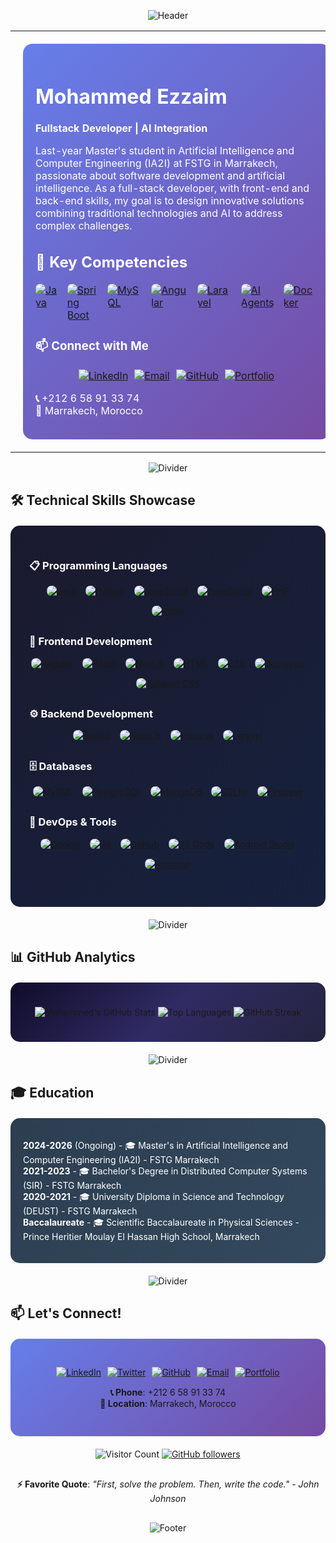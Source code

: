 <div align="center">
  
![Header](https://capsule-render.vercel.app/api?type=waving&color=0:000000,100:434343&height=100&section=header&text=&fontSize=0)

</div>

<table width="100%" style="border: none;">
<tr>
<td width="50%" valign="top" style="padding: 20px;">

<div style="background: linear-gradient(135deg, #667eea 0%, #764ba2 100%); padding: 20px; border-radius: 15px; color: white;">

# Mohammed Ezzaim

**Fullstack Developer | AI Integration**

Last-year Master's student in Artificial Intelligence and Computer Engineering (IA2I) at FSTG in Marrakech, passionate about software development and artificial intelligence. As a full-stack developer, with front-end and back-end skills, my goal is to design innovative solutions combining traditional technologies and AI to address complex challenges.

## 🔑 Key Competencies
<div class="key-competencies" style="display: flex; flex-wrap: nowrap; justify-content: center; gap: 15px; margin: 15px 0;">
  <a href="https://www.java.com" target="_blank" title="Java"><img src="https://skillicons.dev/icons?i=java&theme=dark" alt="Java" style="transition: transform 0.3s ease; border-radius: 8px;" onmouseover="this.style.transform='scale(1.1)'" onmouseout="this.style.transform='scale(1)'"></a>
  <a href="https://spring.io" target="_blank" title="Spring Boot"><img src="https://skillicons.dev/icons?i=spring&theme=dark" alt="Spring Boot" style="transition: transform 0.3s ease; border-radius: 8px;" onmouseover="this.style.transform='scale(1.1)'" onmouseout="this.style.transform='scale(1)'"></a>
  <a href="https://www.mysql.com" target="_blank" title="MySQL"><img src="https://skillicons.dev/icons?i=mysql&theme=dark" alt="MySQL" style="transition: transform 0.3s ease; border-radius: 8px;" onmouseover="this.style.transform='scale(1.1)'" onmouseout="this.style.transform='scale(1)'"></a>
  <a href="https://angular.io" target="_blank" title="Angular"><img src="https://skillicons.dev/icons?i=angular&theme=dark" alt="Angular" style="transition: transform 0.3s ease; border-radius: 8px;" onmouseover="this.style.transform='scale(1.1)'" onmouseout="this.style.transform='scale(1)'"></a>
  <a href="https://laravel.com" target="_blank" title="Laravel"><img src="https://skillicons.dev/icons?i=laravel&theme=dark" alt="Laravel" style="transition: transform 0.3s ease; border-radius: 8px;" onmouseover="this.style.transform='scale(1.1)'" onmouseout="this.style.transform='scale(1)'"></a>
  <a href="https://en.wikipedia.org/wiki/Artificial_intelligence" target="_blank" title="AI Agents"><img src="https://skillicons.dev/icons?i=ai&theme=dark" alt="AI Agents" style="transition: transform 0.3s ease; border-radius: 8px;" onmouseover="this.style.transform='scale(1.1)'" onmouseout="this.style.transform='scale(1)'"></a>
  <a href="https://www.docker.com" target="_blank" title="Docker"><img src="https://skillicons.dev/icons?i=docker&theme=dark" alt="Docker" style="transition: transform 0.3s ease; border-radius: 8px;" onmouseover="this.style.transform='scale(1.1)'" onmouseout="this.style.transform='scale(1)'"></a>
</div>

### 📫 Connect with Me
<div style="display: flex; flex-wrap: wrap; justify-content: center; gap: 10px; margin: 15px 0;">
  <a href="https://www.linkedin.com/in/mohammed-ezzaim/"><img src="https://img.shields.io/badge/LinkedIn-0A66C2?style=flat&logo=linkedin&logoColor=white" alt="LinkedIn"></a>
  <a href="mailto:mohammedezzaim00@gmail.com"><img src="https://img.shields.io/badge/Email-EA4335?style=flat&logo=gmail&logoColor=white" alt="Email"></a>
  <a href="https://github.com/mohammedezzaim"><img src="https://img.shields.io/badge/GitHub-181717?style=flat&logo=github&logoColor=white" alt="GitHub"></a>
  <a href="https://mohammedezzaim.vercel.app/"><img src="https://img.shields.io/badge/Portfolio-FF5722?style=flat&logo=aboutdotme&logoColor=white" alt="Portfolio"></a>
</div>

**📞** +212 6 58 91 33 74  
**📍** Marrakech, Morocco

</div>

</td>
<td width="50%" align="center" style="padding: 20px;">

<div style="background: linear-gradient(135deg, #1e3c72 0%, #2a5298 100%); padding: 20px; border-radius: 15px;">

<img src="https://media.giphy.com/media/qgQUggAC3Pfv687qPC/giphy.gif" width="350" style="border-radius: 10px; box-shadow: 0 10px 30px rgba(0,0,0,0.3);"/>

</div>

</td>
</tr>
</table>

<div align="center">

![Divider](https://capsule-render.vercel.app/api?type=rect&color=gradient&height=1&section=header)

</div>

## 🛠️ Technical Skills Showcase

<div style="background: linear-gradient(135deg, #1a1a2e 0%, #16213e 100%); padding: 30px; border-radius: 15px; margin: 20px 0; color: white;">

### 📋 Programming Languages
<div style="display: flex; flex-wrap: wrap; justify-content: center; gap: 15px; margin-bottom: 30px;">
  <a href="https://www.java.com" target="_blank" title="Java"><img src="https://skillicons.dev/icons?i=java&theme=dark" alt="Java" style="transition: transform 0.3s ease; border-radius: 8px;" onmouseover="this.style.transform='scale(1.1)'" onmouseout="this.style.transform='scale(1)'"></a>
  <a href="https://www.python.org" target="_blank" title="Python"><img src="https://skillicons.dev/icons?i=py&theme=dark" alt="Python" style="transition: transform 0.3s ease; border-radius: 8px;" onmouseover="this.style.transform='scale(1.1)'" onmouseout="this.style.transform='scale(1)'"></a>
  <a href="https://developer.mozilla.org/en-US/docs/Web/JavaScript" target="_blank" title="JavaScript"><img src="https://skillicons.dev/icons?i=js&theme=dark" alt="JavaScript" style="transition: transform 0.3s ease; border-radius: 8px;" onmouseover="this.style.transform='scale(1.1)'" onmouseout="this.style.transform='scale(1)'"></a>
  <a href="https://www.typescriptlang.org" target="_blank" title="TypeScript"><img src="https://skillicons.dev/icons?i=ts&theme=dark" alt="TypeScript" style="transition: transform 0.3s ease; border-radius: 8px;" onmouseover="this.style.transform='scale(1.1)'" onmouseout="this.style.transform='scale(1)'"></a>
  <a href="https://www.php.net" target="_blank" title="PHP"><img src="https://skillicons.dev/icons?i=php&theme=dark" alt="PHP" style="transition: transform 0.3s ease; border-radius: 8px;" onmouseover="this.style.transform='scale(1.1)'" onmouseout="this.style.transform='scale(1)'"></a>
  <a href="https://kotlinlang.org" target="_blank" title="Kotlin"><img src="https://skillicons.dev/icons?i=kotlin&theme=dark" alt="Kotlin" style="transition: transform 0.3s ease; border-radius: 8px;" onmouseover="this.style.transform='scale(1.1)'" onmouseout="this.style.transform='scale(1)'"></a>
</div>

### 🎨 Frontend Development
<div style="display: flex; flex-wrap: wrap; justify-content: center; gap: 15px; margin-bottom: 30px;">
  <a href="https://angular.io" target="_blank" title="Angular"><img src="https://skillicons.dev/icons?i=angular&theme=dark" alt="Angular" style="transition: transform 0.3s ease; border-radius: 8px;" onmouseover="this.style.transform='scale(1.1)'" onmouseout="this.style.transform='scale(1)'"></a>
  <a href="https://reactjs.org" target="_blank" title="React"><img src="https://skillicons.dev/icons?i=react&theme=dark" alt="React" style="transition: transform 0.3s ease; border-radius: 8px;" onmouseover="this.style.transform='scale(1.1)'" onmouseout="this.style.transform='scale(1)'"></a>
  <a href="https://nextjs.org" target="_blank" title="Next.js"><img src="https://skillicons.dev/icons?i=nextjs&theme=dark" alt="Next.js" style="transition: transform 0.3s ease; border-radius: 8px;" onmouseover="this.style.transform='scale(1.1)'" onmouseout="this.style.transform='scale(1)'"></a>
  <a href="https://developer.mozilla.org/en-US/docs/Web/HTML" target="_blank" title="HTML"><img src="https://skillicons.dev/icons?i=html&theme=dark" alt="HTML" style="transition: transform 0.3s ease; border-radius: 8px;" onmouseover="this.style.transform='scale(1.1)'" onmouseout="this.style.transform='scale(1)'"></a>
  <a href="https://developer.mozilla.org/en-US/docs/Web/CSS" target="_blank" title="CSS"><img src="https://skillicons.dev/icons?i=css&theme=dark" alt="CSS" style="transition: transform 0.3s ease; border-radius: 8px;" onmouseover="this.style.transform='scale(1.1)'" onmouseout="this.style.transform='scale(1)'"></a>
  <a href="https://getbootstrap.com" target="_blank" title="Bootstrap"><img src="https://skillicons.dev/icons?i=bootstrap&theme=dark" alt="Bootstrap" style="transition: transform 0.3s ease; border-radius: 8px;" onmouseover="this.style.transform='scale(1.1)'" onmouseout="this.style.transform='scale(1)'"></a>
  <a href="https://tailwindcss.com" target="_blank" title="Tailwind CSS"><img src="https://skillicons.dev/icons?i=tailwind&theme=dark" alt="Tailwind CSS" style="transition: transform 0.3s ease; border-radius: 8px;" onmouseover="this.style.transform='scale(1.1)'" onmouseout="this.style.transform='scale(1)'"></a>
</div>

### ⚙️ Backend Development
<div style="display: flex; flex-wrap: wrap; justify-content: center; gap: 15px; margin-bottom: 30px;">
  <a href="https://spring.io" target="_blank" title="Spring"><img src="https://skillicons.dev/icons?i=spring&theme=dark" alt="Spring" style="transition: transform 0.3s ease; border-radius: 8px;" onmouseover="this.style.transform='scale(1.1)'" onmouseout="this.style.transform='scale(1)'"></a>
  <a href="https://nodejs.org" target="_blank" title="Node.js"><img src="https://skillicons.dev/icons?i=nodejs&theme=dark" alt="Node.js" style="transition: transform 0.3s ease; border-radius: 8px;" onmouseover="this.style.transform='scale(1.1)'" onmouseout="this.style.transform='scale(1)'"></a>
  <a href="https://expressjs.com" target="_blank" title="Express"><img src="https://skillicons.dev/icons?i=express&theme=dark" alt="Express" style="transition: transform 0.3s ease; border-radius: 8px;" onmouseover="this.style.transform='scale(1.1)'" onmouseout="this.style.transform='scale(1)'"></a>
  <a href="https://laravel.com" target="_blank" title="Laravel"><img src="https://skillicons.dev/icons?i=laravel&theme=dark" alt="Laravel" style="transition: transform 0.3s ease; border-radius: 8px;" onmouseover="this.style.transform='scale(1.1)'" onmouseout="this.style.transform='scale(1)'"></a>
</div>

### 🗄️ Databases
<div style="display: flex; flex-wrap: wrap; justify-content: center; gap: 15px; margin-bottom: 30px;">
  <a href="https://www.mysql.com" target="_blank" title="MySQL"><img src="https://skillicons.dev/icons?i=mysql&theme=dark" alt="MySQL" style="transition: transform 0.3s ease; border-radius: 8px;" onmouseover="this.style.transform='scale(1.1)'" onmouseout="this.style.transform='scale(1)'"></a>
  <a href="https://www.postgresql.org" target="_blank" title="PostgreSQL"><img src="https://skillicons.dev/icons?i=postgres&theme=dark" alt="PostgreSQL" style="transition: transform 0.3s ease; border-radius: 8px;" onmouseover="this.style.transform='scale(1.1)'" onmouseout="this.style.transform='scale(1)'"></a>
  <a href="https://www.mongodb.com" target="_blank" title="MongoDB"><img src="https://skillicons.dev/icons?i=mongodb&theme=dark" alt="MongoDB" style="transition: transform 0.3s ease; border-radius: 8px;" onmouseover="this.style.transform='scale(1.1)'" onmouseout="this.style.transform='scale(1)'"></a>
  <a href="https://www.sqlite.org" target="_blank" title="SQLite"><img src="https://skillicons.dev/icons?i=sqlite&theme=dark" alt="SQLite" style="transition: transform 0.3s ease; border-radius: 8px;" onmouseover="this.style.transform='scale(1.1)'" onmouseout="this.style.transform='scale(1)'"></a>
  <a href="https://firebase.google.com" target="_blank" title="Firebase"><img src="https://skillicons.dev/icons?i=firebase&theme=dark" alt="Firebase" style="transition: transform 0.3s ease; border-radius: 8px;" onmouseover="this.style.transform='scale(1.1)'" onmouseout="this.style.transform='scale(1)'"></a>
</div>

### 🚀 DevOps & Tools
<div style="display: flex; flex-wrap: wrap; justify-content: center; gap: 15px; margin-bottom: 30px;">
  <a href="https://www.docker.com" target="_blank" title="Docker"><img src="https://skillicons.dev/icons?i=docker&theme=dark" alt="Docker" style="transition: transform 0.3s ease; border-radius: 8px;" onmouseover="this.style.transform='scale(1.1)'" onmouseout="this.style.transform='scale(1)'"></a>
  <a href="https://git-scm.com" target="_blank" title="Git"><img src="https://skillicons.dev/icons?i=git&theme=dark" alt="Git" style="transition: transform 0.3s ease; border-radius: 8px;" onmouseover="this.style.transform='scale(1.1)'" onmouseout="this.style.transform='scale(1)'"></a>
  <a href="https://github.com" target="_blank" title="GitHub"><img src="https://skillicons.dev/icons?i=github&theme=dark" alt="GitHub" style="transition: transform 0.3s ease; border-radius: 8px;" onmouseover="this.style.transform='scale(1.1)'" onmouseout="this.style.transform='scale(1)'"></a>
  <a href="https://code.visualstudio.com" target="_blank" title="VS Code"><img src="https://skillicons.dev/icons?i=vscode&theme=dark" alt="VS Code" style="transition: transform 0.3s ease; border-radius: 8px;" onmouseover="this.style.transform='scale(1.1)'" onmouseout="this.style.transform='scale(1)'"></a>
  <a href="https://developer.android.com/studio" target="_blank" title="Android Studio"><img src="https://skillicons.dev/icons?i=androidstudio&theme=dark" alt="Android Studio" style="transition: transform 0.3s ease; border-radius: 8px;" onmouseover="this.style.transform='scale(1.1)'" onmouseout="this.style.transform='scale(1)'"></a>
  <a href="https://www.postman.com" target="_blank" title="Postman"><img src="https://skillicons.dev/icons?i=postman&theme=dark" alt="Postman" style="transition: transform 0.3s ease; border-radius: 8px;" onmouseover="this.style.transform='scale(1.1)'" onmouseout="this.style.transform='scale(1)'"></a>
</div>

</div>

<style>
/* Responsive adjustments */
@media (max-width: 768px) {
  .technical-skills div div {
    gap: 10px;
  }
  .technical-skills img {
    width: 40px;
    height: 40px;
  }
  .key-competencies {
    flex-wrap: wrap !important;
    gap: 10px;
  }
  .key-competencies img {
    width: 40px;
    height: 40px;
  }
}
@media (max-width: 480px) {
  .technical-skills img {
    width: 35px;
    height: 35px;
  }
  .key-competencies {
    flex-wrap: wrap !important;
    gap: 8px;
  }
  .key-competencies img {
    width: 35px;
    height: 35px;
  }
}
</style>

<div align="center">

![Divider](https://capsule-render.vercel.app/api?type=rect&color=gradient&height=1&section=header)

</div>

## 📊 GitHub Analytics

<div style="background: linear-gradient(135deg, #0f0c29 0%, #302b63 50%, #24243e 100%); padding: 25px; border-radius: 15px; margin: 20px 0;">

<div align="center">
  
![Mohammed's GitHub Stats](https://github-readme-stats.vercel.app/api?username=mohammedezzaim&show_icons=true&theme=tokyonight&hide_border=true&count_private=true&bg_color=0D1117)
![Top Languages](https://github-readme-stats.vercel.app/api/top-langs/?username=mohammedezzaim&layout=compact&theme=tokyonight&hide_border=true&bg_color=0D1117)
![GitHub Streak](https://streak-stats.demolab.com/?user=mohammedezzaim&theme=tokyonight&hide_border=true&background=0D1117)

</div>

</div>

<div align="center">

![Divider](https://capsule-render.vercel.app/api?type=rect&color=gradient&height=1&section=header)

</div>

## 🎓 Education

<div style="background: linear-gradient(135deg, #2C3E50 0%, #34495E 100%); padding: 20px; border-radius: 15px; color: white; margin: 20px 0;">

**2024-2026** (Ongoing) - 🎓 Master's in Artificial Intelligence and Computer Engineering (IA2I) - FSTG Marrakech  
**2021-2023** - 🎓 Bachelor's Degree in Distributed Computer Systems (SIR) - FSTG Marrakech  
**2020-2021** - 🎓 University Diploma in Science and Technology (DEUST) - FSTG Marrakech  
**Baccalaureate** - 🎓 Scientific Baccalaureate in Physical Sciences - Prince Heritier Moulay El Hassan High School, Marrakech  

</div>

<div align="center">

![Divider](https://capsule-render.vercel.app/api?type=rect&color=gradient&height=1&section=header)

</div>

## 📫 Let's Connect!

<div align="center" style="background: linear-gradient(135deg, #667eea 0%, #764ba2 100%); padding: 30px; border-radius: 15px; margin: 20px 0;">
  
<div style="display: flex; flex-wrap: wrap; justify-content: center; gap: 10px; margin: 15px 0;">
  <a href="https://www.linkedin.com/in/mohammed-ezzaim/"><img src="https://img.shields.io/badge/LinkedIn-0A66C2?style=flat&logo=linkedin&logoColor=white" alt="LinkedIn"></a>
  <a href="https://twitter.com/mohammed_ezzaim"><img src="https://img.shields.io/badge/Twitter-1DA1F2?style=flat&logo=x&logoColor=white" alt="Twitter"></a>
  <a href="https://github.com/mohammedezzaim"><img src="https://img.shields.io/badge/GitHub-181717?style=flat&logo=github&logoColor=white" alt="GitHub"></a>
  <a href="mailto:mohammedezzaim00@gmail.com"><img src="https://img.shields.io/badge/Email-EA4335?style=flat&logo=gmail&logoColor=white" alt="Email"></a>
  <a href="https://mohammedezzaim.github.io"><img src="https://img.shields.io/badge/Portfolio-FF5722?style=flat&logo=aboutdotme&logoColor=white" alt="Portfolio"></a>
</div>

**📞 Phone**: +212 6 58 91 33 74  
**📍 Location**: Marrakech, Morocco

</div>

<div align="center">
  
![Visitor Count](https://komarev.com/ghpvc/?username=mohammedezzaim&color=blueviolet&style=flat&labelColor=000000)
[![GitHub followers](https://img.shields.io/github/followers/mohammedezzaim.svg?style=flat&logo=github&labelColor=000000&color=blue)](https://github.com/mohammedezzaim?tab=followers)

</div>

<div align="center" style="margin: 30px 0;">

**⚡ Favorite Quote**: *"First, solve the problem. Then, write the code." - John Johnson*

</div>

<div align="center">

![Footer](https://capsule-render.vercel.app/api?type=waving&color=0:000000,100:434343&height=100&section=footer&text=&fontSize=0)

</div>
